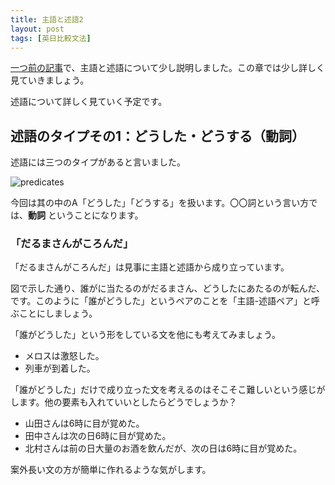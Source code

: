 ```yaml
---
title: 主語と述語2
layout: post
tags: [英日比較文法]
---
```


[一つ前の記事](/english/predicates1)で、主語と述語について少し説明しました。この章では少し詳しく見ていきましょう。

述語について詳しく見ていく予定です。

## 述語のタイプその1：どうした・どうする（動詞）

述語には三つのタイプがあると言いました。

![predicates](/assets/image/predicates.svg)

今回は其の中のA「どうした」「どうする」を扱います。〇〇詞という言い方では、**動詞** ということになります。

### 「だるまさんがころんだ」
「だるまさんがころんだ」は見事に主語と述語から成り立っています。

<!-- 主語と述語にアンダーラインを引いた図 -->

図で示した通り、誰がに当たるのがだるまさん、どうしたにあたるのが転んだ、です。このように「誰がどうした」というペアのことを「主語-述語ペア」と呼ぶことにしましょう。

「誰がどうした」という形をしている文を他にも考えてみましょう。

- メロスは激怒した。
- 列車が到着した。

「誰がどうした」だけで成り立った文を考えるのはそこそこ難しいという感じがします。他の要素も入れていいとしたらどうでしょうか？

- 山田さんは6時に目が覚めた。
- 田中さんは次の日6時に目が覚めた。
- 北村さんは前の日大量のお酒を飲んだが、次の日は6時に目が覚めた。

案外長い文の方が簡単に作れるような気がします。
